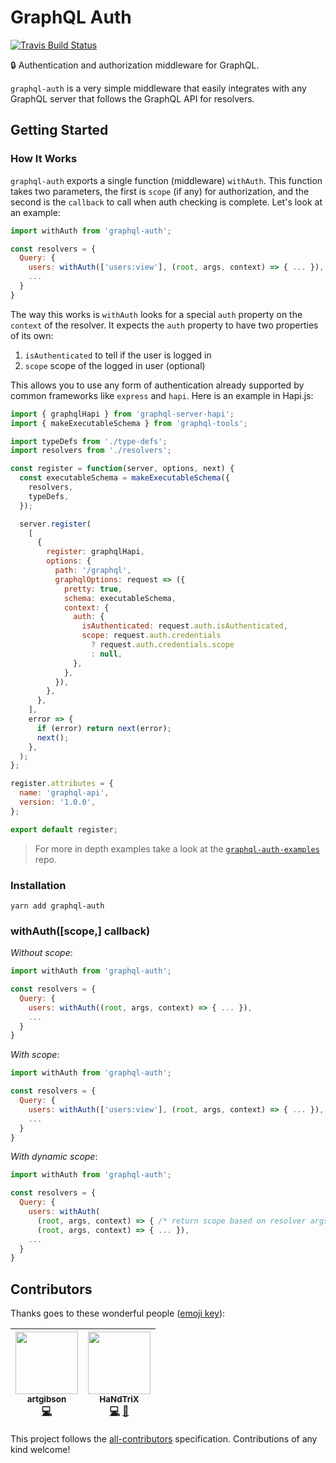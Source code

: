 # GraphQL Auth 

[![Travis Build Status](https://travis-ci.org/kkemple/graphql-auth.svg?branch=master)](https://travis-ci.org/kkemple/graphql-auth)

🔒 Authentication and authorization middleware for GraphQL.

`graphql-auth` is a very simple middleware that easily integrates with any GraphQL server that follows the GraphQL API for resolvers.

## Getting Started

### How It Works
`graphql-auth` exports a single function (middleware) `withAuth`. This function takes two parameters, the first is `scope` (if any) for authorization, and the second is the `callback` to call when auth checking is complete. Let's look at an example:

```javascript
import withAuth from 'graphql-auth';

const resolvers = {
  Query: {
    users: withAuth(['users:view'], (root, args, context) => { ... }),
    ...
  }
}
```

The way this works is `withAuth` looks for a special `auth` property on the `context` of the resolver. It expects the `auth` property to have two properties of its own:
1. `isAuthenticated` to tell if the user is logged in
2. `scope` scope of the logged in user (optional)

This allows you to use any form of authentication already supported by common frameworks like `express` and `hapi`. Here is an example in Hapi.js:

```javascript
import { graphqlHapi } from 'graphql-server-hapi';
import { makeExecutableSchema } from 'graphql-tools';

import typeDefs from './type-defs';
import resolvers from './resolvers';

const register = function(server, options, next) {
  const executableSchema = makeExecutableSchema({
    resolvers,
    typeDefs,
  });

  server.register(
    [
      {
        register: graphqlHapi,
        options: {
          path: '/graphql',
          graphqlOptions: request => ({
            pretty: true,
            schema: executableSchema,
            context: {
              auth: {
                isAuthenticated: request.auth.isAuthenticated,
                scope: request.auth.credentials
                  ? request.auth.credentials.scope
                  : null,
              },
            },
          }),
        },
      },
    ],
    error => {
      if (error) return next(error);
      next();
    },
  );
};

register.attributes = {
  name: 'graphql-api',
  version: '1.0.0',
};

export default register;
```
> For more in depth examples take a look at the [`graphql-auth-examples`](https://github.com/kkemple/graphql-auth-examples) repo.


### Installation
```shell
yarn add graphql-auth
```
### withAuth([scope,] callback)

*Without scope*:

```javascript
import withAuth from 'graphql-auth';

const resolvers = {
  Query: {
    users: withAuth((root, args, context) => { ... }),
    ...
  }
}
```

*With scope*:

```javascript
import withAuth from 'graphql-auth';

const resolvers = {
  Query: {
    users: withAuth(['users:view'], (root, args, context) => { ... }),
    ...
  }
}
```

*With dynamic scope*:

```javascript
import withAuth from 'graphql-auth';

const resolvers = {
  Query: {
    users: withAuth(
      (root, args, context) => { /* return scope based on resolver args */ },
      (root, args, context) => { ... }),
    ...
  }
}
```

## Contributors

Thanks goes to these wonderful people ([emoji key](https://github.com/kentcdodds/all-contributors#emoji-key)):

<!-- ALL-CONTRIBUTORS-LIST:START - Do not remove or modify this section -->
| [<img src="https://avatars1.githubusercontent.com/u/332115?v=4" width="100px;"/><br /><sub>artgibson</sub>](https://github.com/artgibson)<br />[💻](https://github.com/kkemple/graphql-auth/commits?author=artgibson "Code") | [<img src="https://avatars3.githubusercontent.com/u/1265681?v=4" width="100px;"/><br /><sub>HaNdTriX</sub>](http://henrikwenz.de/)<br />[💻](https://github.com/kkemple/graphql-auth/commits?author=HaNdTriX "Code") [📖](https://github.com/kkemple/graphql-auth/commits?author=HaNdTriX "Documentation") |
| :---: | :---: |
<!-- ALL-CONTRIBUTORS-LIST:END -->

This project follows the [all-contributors](https://github.com/kentcdodds/all-contributors) specification. Contributions of any kind welcome!
